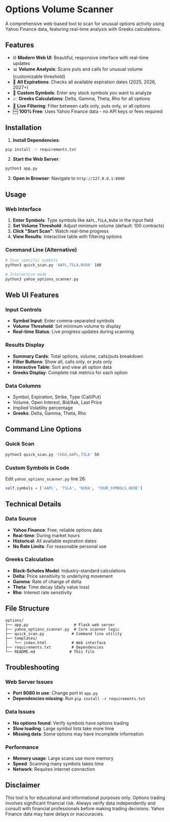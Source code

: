 # Options Volume Scanner

A comprehensive web-based tool to scan for unusual options activity using Yahoo Finance data, featuring real-time analysis with Greeks calculations.

## Features

- 🌐 **Modern Web UI**: Beautiful, responsive interface with real-time updates
- 📊 **Volume Analysis**: Scans puts and calls for unusual volume (customizable threshold)
- 📅 **All Expirations**: Checks all available expiration dates (2025, 2026, 2027+)
- 🎯 **Custom Symbols**: Enter any stock symbols you want to analyze
- 📈 **Greeks Calculations**: Delta, Gamma, Theta, Rho for all options
- 🔄 **Live Filtering**: Filter between calls only, puts only, or all options
- 🆓 **100% Free**: Uses Yahoo Finance data - no API keys or fees required

## Installation

1. **Install Dependencies**:
```bash
pip install -r requirements.txt
```

2. **Start the Web Server**:
```bash
python3 app.py
```

3. **Open in Browser**:
Navigate to `http://127.0.0.1:8080`

## Usage

### Web Interface
1. **Enter Symbols**: Type symbols like `AAPL,TSLA,NVDA` in the input field
2. **Set Volume Threshold**: Adjust minimum volume (default: 100 contracts)
3. **Click "Start Scan"**: Watch real-time progress
4. **View Results**: Interactive table with filtering options

### Command Line (Alternative)
```bash
# Scan specific symbols
python3 quick_scan.py 'AAPL,TSLA,NVDA' 100

# Interactive mode
python3 yahoo_options_scanner.py
```

## Web UI Features

### Input Controls
- **Symbol Input**: Enter comma-separated symbols
- **Volume Threshold**: Set minimum volume to display
- **Real-time Status**: Live progress updates during scanning

### Results Display
- **Summary Cards**: Total options, volume, calls/puts breakdown
- **Filter Buttons**: Show all, calls only, or puts only
- **Interactive Table**: Sort and view all option data
- **Greeks Display**: Complete risk metrics for each option

### Data Columns
- Symbol, Expiration, Strike, Type (Call/Put)
- Volume, Open Interest, Bid/Ask, Last Price
- Implied Volatility percentage
- **Greeks**: Delta, Gamma, Theta, Rho

## Command Line Options

### Quick Scan
```bash
python3 quick_scan.py 'CHGG,AAPL,TSLA' 50
```

### Custom Symbols in Code
Edit `yahoo_options_scanner.py` line 26:
```python
self.symbols = ['AAPL', 'TSLA', 'NVDA', 'YOUR_SYMBOLS_HERE']
```

## Technical Details

### Data Source
- **Yahoo Finance**: Free, reliable options data
- **Real-time**: During market hours
- **Historical**: All available expiration dates
- **No Rate Limits**: For reasonable personal use

### Greeks Calculation
- **Black-Scholes Model**: Industry-standard calculations
- **Delta**: Price sensitivity to underlying movement
- **Gamma**: Rate of change of delta
- **Theta**: Time decay (daily value loss)
- **Rho**: Interest rate sensitivity

## File Structure

```
options/
├── app.py                    # Flask web server
├── yahoo_options_scanner.py  # Core scanner logic
├── quick_scan.py            # Command line utility
├── templates/
│   └── index.html           # Web interface
├── requirements.txt         # Dependencies
└── README.md               # This file
```

## Troubleshooting

### Web Server Issues
- **Port 8080 in use**: Change port in `app.py`
- **Dependencies missing**: Run `pip install -r requirements.txt`

### Data Issues
- **No options found**: Verify symbols have options trading
- **Slow loading**: Large symbol lists take more time
- **Missing data**: Some options may have incomplete information

### Performance
- **Memory usage**: Large scans use more memory
- **Speed**: Scanning many symbols takes time
- **Network**: Requires internet connection

## Disclaimer

This tool is for educational and informational purposes only. Options trading involves significant financial risk. Always verify data independently and consult with financial professionals before making trading decisions. Yahoo Finance data may have delays or inaccuracies.
